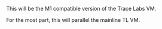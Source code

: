 This will be the M1 compatible version of the Trace Labs VM. 

For the most part, this will parallel the mainline TL VM.
